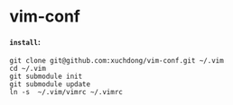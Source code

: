 vim-conf
========

#### `install`:

```
git clone git@github.com:xuchdong/vim-conf.git ~/.vim
cd ~/.vim
git submodule init
git submodule update
ln -s  ~/.vim/vimrc ~/.vimrc
```
